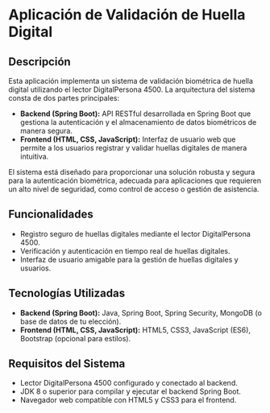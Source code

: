 # Aplicación de Validación de Huella Digital

## Descripción

Esta aplicación implementa un sistema de validación biométrica de huella digital utilizando el lector DigitalPersona 4500. La arquitectura del sistema consta de dos partes principales:

- **Backend (Spring Boot):** API RESTful desarrollada en Spring Boot que gestiona la autenticación y el almacenamiento de datos biométricos de manera segura.
- **Frontend (HTML, CSS, JavaScript):** Interfaz de usuario web que permite a los usuarios registrar y validar huellas digitales de manera intuitiva.

El sistema está diseñado para proporcionar una solución robusta y segura para la autenticación biométrica, adecuada para aplicaciones que requieren un alto nivel de seguridad, como control de acceso o gestión de asistencia.

## Funcionalidades

- Registro seguro de huellas digitales mediante el lector DigitalPersona 4500.
- Verificación y autenticación en tiempo real de huellas digitales.
- Interfaz de usuario amigable para la gestión de huellas digitales y usuarios.

## Tecnologías Utilizadas

- **Backend (Spring Boot):** Java, Spring Boot, Spring Security, MongoDB (o base de datos de tu elección).
- **Frontend (HTML, CSS, JavaScript):** HTML5, CSS3, JavaScript (ES6), Bootstrap (opcional para estilos).

## Requisitos del Sistema

- Lector DigitalPersona 4500 configurado y conectado al backend.
- JDK 8 o superior para compilar y ejecutar el backend Spring Boot.
- Navegador web compatible con HTML5 y CSS3 para el frontend.
